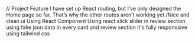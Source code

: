 // Project Feature 
 I have set up React routing, but I’ve only designed the Home page so far. That’s why the other routes aren’t working yet
/Nice and clean ui 
 Using React Component 
 Using react slick slider in review section
 using fake json data in every card and review section
 it's fully responssive using tailwind css 


